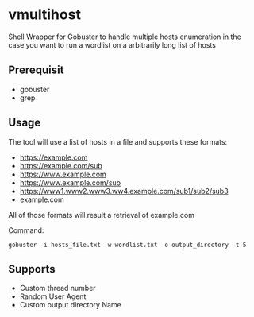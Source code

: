 # vmultihost
Shell Wrapper for Gobuster to handle multiple hosts enumeration in the case you want to
run a wordlist on a arbitrarily long list of hosts

## Prerequisit
- gobuster
- grep

## Usage

The tool will use a list of hosts in a file and supports these formats:
- https://example.com
- https://example.com/sub
- https://www.example.com
- https://www.example.com/sub
- https://www1.www2.www3.ww4.example.com/sub1/sub2/sub3
- example.com

All of those formats will result a retrieval of example.com

Command:
```
gobuster -i hosts_file.txt -w wordlist.txt -o output_directory -t 5
```

## Supports
- Custom thread number
- Random User Agent
- Custom output directory Name